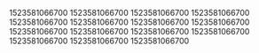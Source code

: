 1523581066700
1523581066700
1523581066700
1523581066700
1523581066700
1523581066700
1523581066700
1523581066700
1523581066700
1523581066700
1523581066700
1523581066700
1523581066700
1523581066700
1523581066700